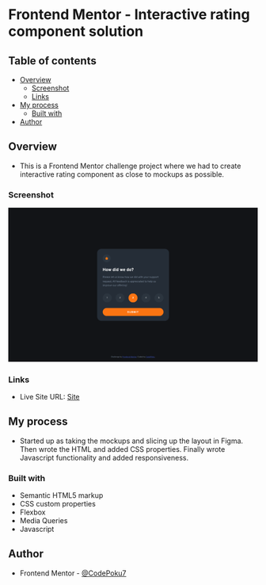# Frontend Mentor - Interactive rating component solution

## Table of contents

- [Overview](#overview)
  - [Screenshot](#screenshot)
  - [Links](#links)
- [My process](#my-process)
  - [Built with](#built-with)
- [Author](#author)

## Overview

- This is a Frontend Mentor challenge project where we had to create interactive rating component as close to mockups as possible.

### Screenshot

![](./interactive_rating_component.png)

### Links

- Live Site URL: [Site](https://codepoku7.github.io/Interactive-rating-component/)

## My process

- Started up as taking the mockups and slicing up the layout in Figma. Then wrote the HTML and added CSS properties. Finally wrote Javascript functionality and added responsiveness.

### Built with

- Semantic HTML5 markup
- CSS custom properties
- Flexbox
- Media Queries
- Javascript

## Author

- Frontend Mentor - [@CodePoku7](https://www.frontendmentor.io/profile/CodePoku7)
